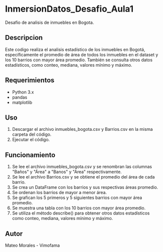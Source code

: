 # InmersionDatos_Desafio_Aula1

Desafio de analisis de inmuebles en Bogota.

## Descripcion

Este codigo realiza el analisis estadístico de los inmuebles en Bogotá, específicamente el promedio de área de todos los inmuebles en el dataset y los 10 barrios con mayor área promedio. También se consulta otros datos estadísticos, como conteo, mediana, valores mínimo y máximo.

## Requerimientos

* Python 3.x
* pandas
* matplotlib

## Uso

1. Descargar el archivo inmuebles_bogota.csv y Barrios.csv en la misma carpeta del código.
2. Ejecutar el código.

## Funcionamiento

1. Se lee el archivo inmuebles_bogota.csv y se renombran las columnas "Baños" y "Área" a "Banos" y "Area" respectivamente.
2. Se lee el archivo Barrios.csv y se obtiene el promedio del área de cada barrio.
3. Se crea un DataFrame con los barrios y sus respectivas áreas promedio.
4. Se ordenan los barrios de mayor a menor área.
5. Se grafican los 5 primeros y 5 siguientes barrios con mayor área promedio.
6. Se muestra una tabla con los 10 barrios con mayor área promedio.
7. Se utiliza el método describe() para obtener otros datos estadísticos como conteo, mediana, valores mínimo y máximo.

## Autor

Mateo Morales - Vimofama
